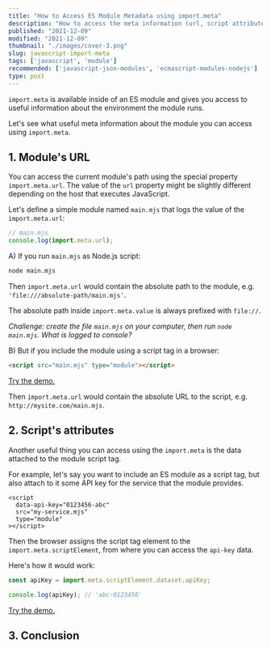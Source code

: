 ```yaml
---
title: "How to Access ES Module Metadata using import.meta"
description: "How to access the meta information (url, script attributes, etc.) of an ES module in JavaScript."  
published: "2021-12-09"
modified: "2021-12-09"
thumbnail: "./images/cover-3.png"
slug: javascript-import-meta
tags: ['javascript', 'module']
recommended: ['javascript-json-modules', 'ecmascript-modules-nodejs']
type: post
---
```


`import.meta` is available inside of an ES module and gives you access to useful information
about the environment the module runs.  

Let's see what useful meta information about the module you can access using `import.meta`.  

## 1. Module's URL

You can access the current module's path using the special property `import.meta.url`. The value of the `url` property
might be slightly different depending on the host that executes JavaScript.  

Let's define a simple module named `main.mjs` that logs the value of the `import.meta.url`:

```javascript
// main.mjs
console.log(import.meta.url); 
```

A) If you run `main.mjs` as Node.js script:

```bash
node main.mjs
```

Then `import.meta.url` would contain the absolute path to the module, e.g. `'file:///absolute-path/main.mjs'`. 

The absolute path inside `import.meta.value` is always prefixed with `file://`.  

*Challenge: create the file `main.mjs` on your computer, then run `node main.mjs`. What is logged to console?*

B) But if you include the module using a script tag in a browser:

```html
<script src="main.mjs" type="module"></script>
```
[Try the demo.](https://codesandbox.io/s/interesting-dewdney-r7th5?file=/main.mjs)

Then `import.meta.url` would contain the absolute URL to the script, e.g. `http://mysite.com/main.mjs`.  

## 2. Script's attributes

Another useful thing you can access using the `import.meta` is the data attached to the module script tag.  

For example, let's say you want to include an ES module as a script tag, but also attach to it some API key for the service
that the module provides.  

```html{1}
<script
  data-api-key="0123456-abc"
  src="my-service.mjs"
  type="module"
></script>
```

Then the browser assigns the script tag element to the `import.meta.scriptElement`, from where you can access the `api-key` data.

Here's how it would work:

```javascript
const apiKey = import.meta.scriptElement.dataset.apiKey;

console.log(apiKey); // 'abc-0123456'
```

[Try the demo.](https://codesandbox.io/s/import-meta-dataset-qcbrj?file=/my-service.mjs)

## 3. Conclusion